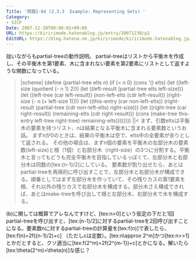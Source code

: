 ```yaml
---
Title: '問題2-64 (2.3.3  Example: Representing Sets) '
Category:
- SICP
Date: 2007-12-30T00:00:01+09:00
URL: https://kiririmode.hatenablog.jp/entry/20071230/p2
EditURL: https://blog.hatena.ne.jp/kiririmode/kiririmode.hatenablog.jp/atom/entry/8454420450078215802
---
```



拙いながらもpartial-treeの動作説明。
partial-treeはリストから平衡木を作成し、その平衡木を第1要素、木に含まれない要素を第2要素にリストとして返すような関数になっている。
>|scheme|
(define (partial-tree elts n)
  (if (= n 0)
      (cons '() elts)
      (let ((left-size (quotient (- n 1) 2)))
        (let ((left-result (partial-tree elts left-size)))
          (let ((left-tree (car left-result))
                (non-left-elts (cdr left-result))
                (right-size (- n (+ left-size 1))))
            (let ((this-entry (car non-left-elts))
                  (right-result (partial-tree (cdr non-left-elts)
                                              right-size)))
              (let ((right-tree (car right-result))
                    (remaining-elts (cdr right-result)))
                (cons (make-tree this-entry left-tree right-tree)
                      remaining-elts))))))))
||<
まず、引数eltsは平衡木の要素を持つリスト、nは結果となる平衡木に含まれる要素数というお話。
まずnが0のときは、結果の平衡木は空で、elts中の全要素が余りとして返される。
その他の場合は、まずn個の要素を平衡木の左部分木の要素数(left-size)と根（1個）と右部分木（right-size）の3つに分割する。平衡木と言ってもどうも完全平衡木を目指しているっぽくて、左部分木と右部分木は同数の[tex:(n-1)/2]にしている。
要素数が割り出せたら、あとはpartial-treeを再帰的に呼び出すことで、左部分木と右部分木が構成できる。順番としてはまず左部分木を作っていて、その残りカスの第1要素を根、それ以外の残りカスで右部分木を構成する。部分木さえ構成できれば、あとはmake-treeを呼び出して根と左部分木、右部分木で木を構成する。


(b)に関しては概算でアレなんですけど、[tex:n>0]という仮定の下だと1回partial-treeを呼び出すと、[tex:(n-1)/2]に対するpartial-treeを2回呼び出すことになる。要素数nに対するpartial-treeの計算量を[tex:f(n)]で表したら、[tex:f(n)=2f((n-1)/2)+c] （ただしcは定数）。[tex:n\approx 2^m]かつ[tex:n>>1]とかだとすると、クソ適当に[tex:f(2^m)=2f(2^{m-1})+c]とかになる。解いたら[tex:\theta(2^m)=\theta(n)]な感じ？

